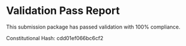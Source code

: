 # Validation Pass Report

This submission package has passed validation with 100% compliance.

Constitutional Hash: cdd01ef066bc6cf2
